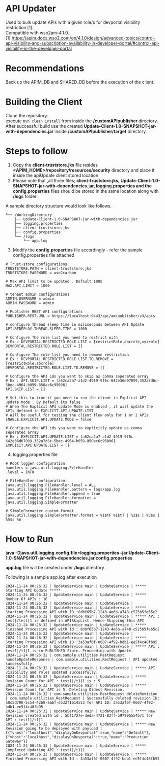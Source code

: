 # API Updater
Used to bulk update APIs with a given role/s for devportal visibility restriction [1]. \
Compatible with wso2am-4.1.0. \
[1] https://apim.docs.wso2.com/en/4.1.0/design/advanced-topics/control-api-visibility-and-subscription-availability-in-developer-portal/#control-api-visibility-in-the-developer-portal

# Recommendations
Back up the APIM_DB and SHARED_DB before the execution of the client. 

# Building the Client 
Clone the repository. \
execute ```mvn clean install``` from inside the **/customAPIpublisher** directory. \
After successful build use the created **Update-Client-1.0-SNAPSHOT-jar-with-dependencies.jar** inside **/customAPIpublisher/target** directory.

# Steps to follow

1. Copy the **client-truststore.jks**  file resides **<APIM_HOME>/repository/resources/security** directory and place it inside the apiUpdate client stored location 
2. Please note that ,all three files; **client-truststore.jks, Update-Client-1.0-SNAPSHOT-jar-with-dependencies.jar, logging.properties and the config.properties** files  should be stored in the same location along with **/logs** folder.

A sample directory structure would look like follows.
```
└── /WorkingDirectory
    ├── Update-Client-1.0-SNAPSHOT-jar-with-dependencies.jar
    ├── logging.properties
    ├── client-truststore.jks
    ├── config.properties
    └── /logs
        └── app.log
```
3. Modify the **config.properties** file accordingly - refer the sample config.properties file attached

```
# Trust-store configurations
TRUSTSTORE.PATH = client-truststore.jks
TRUSTSTORE.PASSWORD = wso2carbon

# Max API limit to be updated . Default 1000
MAX.API.LIMIT = 1000

# tenant admin configurations
ADMIN.USERNAME = admin
ADMIN.PASSWORD = admin

# Publisher REST API configurations
PUBLISHER.REST.URL = https://localhost:9443/api/am/publisher/v3/apis

# configure thread sleep time in miliseconds between API Update
API.REDEPLOY.THREAD.SLEEP.TIME = 1000

# Configure The role list you need to restrict with
# Ex : DEVPORTAL.RESTRICTED.ROLE.LIST = [restrictRole,abcrole,xyzrole]
DEVPORTAL.RESTRICTED.ROLE.LIST = []

# Configure The role list you need to remove restriction
# Ex : DEVPORTAL.RESTRICTED.ROLE.LIST.TO.REMOVE = [restrictRole,abcrole]
DEVPORTAL.RESTRICTED.ROLE.LIST.TO.REMOVE = []

# Configure the API ids you want to skip as comma seperated array
# Ex : API.SKIP.LIST = [a62ca2a7-a1d2-4919-9f5c-642e36d07099,352a7d6c-5bec-4964-b059-850ac6c95006]
API.SKIP.LIST = []

# Set this to true if you need to run the client in Explicit API update Mode . By Default its false
# When The Explicit API update Mode is enabled , it will update the APIs defined in EXPLICIT.API.UPDATE.LIST
# Will be useful for testing the client flow only for 1 or 2 APIs
ENABLE.EXPLICIT.API.UPDATE.MODE = false

# Configure the API ids you want to explicitly update as comma seperated array
# Ex : EXPLICIT.API.UPDATE.LIST = [a62ca2a7-a1d2-4919-9f5c-642e36d07099,352a7d6c-5bec-4964-b059-850ac6c95006]
EXPLICIT.API.UPDATE.LIST = []
```
4. logging.properties file

```
# Root logger configuration
handlers = java.util.logging.FileHandler
.level = INFO

# FileHandler configuration
java.util.logging.FileHandler.level = ALL
java.util.logging.FileHandler.pattern = logs/app.log
java.util.logging.FileHandler.append = true
java.util.logging.FileHandler.formatter = java.util.logging.SimpleFormatter

# SimpleFormatter custom format
java.util.logging.SimpleFormatter.format = %1$tF %1$tT | %2$s | %3$s | %5$s %n
```
# How to Run

**java -Djava.util.logging.config.file=logging.properties -jar Update-Client-1.0-SNAPSHOT-jar-with-dependencies.jar config.properties**

**app.log** file will be created under **/logs** directory . 

Following is a sample app.log after execution 

```
2024-11-24 00:26:32 | UpdateService main | UpdateService | ***** Starting API Update ***** 
2024-11-24 00:26:32 | UpdateService main | UpdateService | ***** Number Of APIs : 10 
2024-11-24 00:26:32 | UpdateService main | UpdateService |
2024-11-24 00:26:32 | UpdateService main | UpdateService | ***** Starting Processing API with ID :8dbf65b7-1243-4e6b-a748-c525b5fe65c2 
2024-11-24 00:26:32 | UpdateService main | UpdateService | ***** API : test|/test|1 is defined in APISkipList. Hence Skipping this API  
2024-11-24 00:26:32 | UpdateService main | UpdateService | ***** Finished Processing API with Id : 8dbf65b7-1243-4e6b-a748-c525b5fe65c2 
2024-11-24 00:26:32 | UpdateService main | UpdateService |  
2024-11-24 00:26:32 | UpdateService main | UpdateService | ***** Starting Processing API with ID :3a53af6f-0607-4f92-bdb1-ee5f4c48fb95 
2024-11-24 00:26:32 | UpdateService main | UpdateService | ***** API : test1|/t1|1 is in PUBLISHED State. Proceeding with Update. 
2024-11-24 00:26:32 | com.sample.utilities.RestRequest handleUpdateResponse | com.sample.utilities.RestRequest | API updated successfully. 
2024-11-24 00:26:32 | UpdateService main | UpdateService | ***** API visibility and roles updated successfully. 
2024-11-24 00:26:32 | UpdateService main | UpdateService | ***** Revision Count for API : test1|/t1|1 is : 5 
2024-11-24 00:26:32 | UpdateService main | UpdateService | ***** Revision Count for API is 5. Deleting Oldest Revision. 
2024-11-24 00:26:32 | com.sample.utilities.RestRequest deleteRevision | com.sample.utilities.RestRequest | Successfully deleted revision ID: a8c5d790-5c54-42b9-aabf-db32f1b14553 for API ID: 3a53af6f-0607-4f92-bdb1-ee5f4c48fb95 
2024-11-24 00:26:32 | UpdateService main | UpdateService | ***** New Revision created with id : 5bf1727e-deda-4721-83ff-b97905554b71 for API : test1|/t1|1 
2024-11-24 00:26:32 | UpdateService main | UpdateService | ***** New Revision going to be deployed with payload : [{"vhost":"localhost","displayOnDevportal":true,"name":"Default"}, {"vhost":"localhost","displayOnDevportal":true,"name":"Production Gateway"}] 
2024-11-24 00:26:33 | UpdateService main | UpdateService | ***** Completed Updating API : test1|/t1|1 
2024-11-24 00:26:33 | UpdateService main | UpdateService | ***** Finished Processing API with Id : 3a53af6f-0607-4f92-bdb1-ee5f4c48fb95 
```



